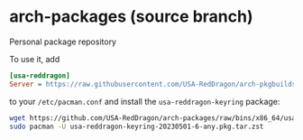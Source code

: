 # arch-packages (source branch)

Personal package repository

To use it, add

```ini
[usa-reddragon]
Server = https://raw.githubusercontent.com/USA-RedDragon/arch-pkgbuilds/bins/$arch
```

to your `/etc/pacman.conf` and install the `usa-reddragon-keyring` package:

```bash
wget https://github.com/USA-RedDragon/arch-packages/raw/bins/x86_64/usa-reddragon-keyring-20230501-6-any.pkg.tar.zst
sudo pacman -U usa-reddragon-keyring-20230501-6-any.pkg.tar.zst
```
